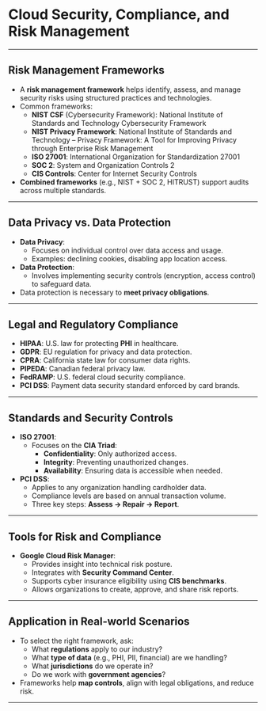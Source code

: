 # Cloud Security, Compliance, and Risk Management

---

## Risk Management Frameworks
- A **risk management framework** helps identify, assess, and manage security risks using structured practices and technologies.
- Common frameworks:
  - **NIST CSF** (Cybersecurity Framework): National Institute of Standards and Technology Cybersecurity Framework
  - **NIST Privacy Framework**: National Institute of Standards and Technology – Privacy Framework: A Tool for Improving Privacy through Enterprise Risk Management
  - **ISO 27001**: International Organization for Standardization 27001
  - **SOC 2**: System and Organization Controls 2
  - **CIS Controls**: Center for Internet Security Controls
- **Combined frameworks** (e.g., NIST + SOC 2, HITRUST) support audits across multiple standards.

---

## Data Privacy vs. Data Protection
- **Data Privacy**:
  - Focuses on individual control over data access and usage.
  - Examples: declining cookies, disabling app location access.
- **Data Protection**:
  - Involves implementing security controls (encryption, access control) to safeguard data.
- Data protection is necessary to **meet privacy obligations**.

---

## Legal and Regulatory Compliance
- **HIPAA**: U.S. law for protecting **PHI** in healthcare.
- **GDPR**: EU regulation for privacy and data protection.
- **CPRA**: California state law for consumer data rights.
- **PIPEDA**: Canadian federal privacy law.
- **FedRAMP**: U.S. federal cloud security compliance.
- **PCI DSS**: Payment data security standard enforced by card brands.

---

## Standards and Security Controls
- **ISO 27001**:
  - Focuses on the **CIA Triad**:
    - **Confidentiality**: Only authorized access.
    - **Integrity**: Preventing unauthorized changes.
    - **Availability**: Ensuring data is accessible when needed.
- **PCI DSS**:
  - Applies to any organization handling cardholder data.
  - Compliance levels are based on annual transaction volume.
  - Three key steps: **Assess &rarr; Repair &rarr; Report**.

---

## Tools for Risk and Compliance
- **Google Cloud Risk Manager**:
  - Provides insight into technical risk posture.
  - Integrates with **Security Command Center**.
  - Supports cyber insurance eligibility using **CIS benchmarks**.
  - Allows organizations to create, approve, and share risk reports.

---

## Application in Real-world Scenarios
- To select the right framework, ask:
  - What **regulations** apply to our industry?
  - What **type of data** (e.g., PHI, PII, financial) are we handling?
  - What **jurisdictions** do we operate in?
  - Do we work with **government agencies**?
- Frameworks help **map controls**, align with legal obligations, and reduce risk.

---



